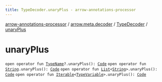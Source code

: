 ```yaml
---
title: TypeDecoder.unaryPlus - arrow-annotations-processor
---
```


[arrow-annotations-processor](../../index.html) / [arrow.meta.decoder](../index.html) / [TypeDecoder](index.html) / [unaryPlus](./unary-plus.html)

# unaryPlus

`open operator fun `[`TypeName`](../../arrow.meta.ast/-type-name/index.html)`?.unaryPlus(): `[`Code`](../../arrow.meta.ast/-code/index.html)
`open operator fun `[`String`](https://kotlinlang.org/api/latest/jvm/stdlib/kotlin/-string/index.html)`.unaryPlus(): `[`Code`](../../arrow.meta.ast/-code/index.html)
`open operator fun `[`List`](https://kotlinlang.org/api/latest/jvm/stdlib/kotlin.collections/-list/index.html)`<`[`String`](https://kotlinlang.org/api/latest/jvm/stdlib/kotlin/-string/index.html)`>.unaryPlus(): `[`Code`](../../arrow.meta.ast/-code/index.html)
`open operator fun `[`Iterable`](https://kotlinlang.org/api/latest/jvm/stdlib/kotlin.collections/-iterable/index.html)`<`[`TypeVariable`](../../arrow.meta.ast/-type-name/-type-variable/index.html)`>.unaryPlus(): `[`Code`](../../arrow.meta.ast/-code/index.html)